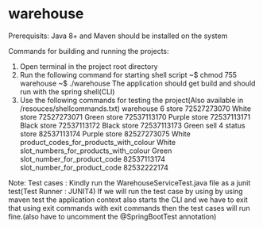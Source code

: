 # warehouse

Prerequisits:
Java 8+ and Maven should be installed on the system

Commands for building and running the projects:
1. Open terminal in the project root directory
2. Run the following command for starting shell script
   ~$ chmod 755 warehouse
   ~$ ./warehouse
   The application should get build and should run with the spring shell(CLI)
3. Use the following commands for testing the project(Also available in /resouces/shellcommands.txt)
   warehouse 6
   store 72527273070 White
   store 72527273071 Green
   store 72537113170 Purple
   store 72537113171 Black
   store 72537113172 Black
   store 72537113173 Green
   sell 4
   status
   store 82537113174 Purple
   store 82527273075 White
   product_codes_for_products_with_colour White
   slot_numbers_for_products_with_colour Green
   slot_number_for_product_code 82537113174
   slot_number_for_product_code 82532222174
   
Note:
Test cases : Kindly run the WarehouseServiceTest.java file as a junit test(Test Runner : JUNIT4)
If we will run the test case by using by using maven test the application context also starts the CLI and we have to exit that using exit commands with exit commands then the test cases will run fine.(also have to uncomment the @SpringBootTest annotation)
